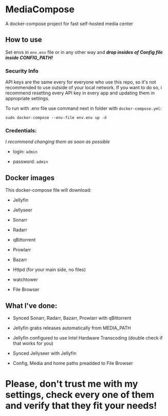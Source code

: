 # MediaCompose

A docker-compose project for fast self-hosted media center

## How to use

Set envs in `env.env` file or in any other way and
**_drop insides of Config file inside CONFIG_PATH!_**

### Security Info

API keys are the same every for everyone who use this repo, so it's not recommended to use outside of your local network. If you want to do so, i recommend resetting every API key in every app and updating them in appropriate settings.

To run with .env file use command next in folder with `docker-compose.yml`:

`sudo docker-compose --env-file env.env up -d`

### Credentials:

_I recommend changing them as soon as possible_

- login: `admin`

- password: `admin`

## Docker images

This docker-compose file will download:

- Jellyfin

- Jellyseer

- Sonarr

- Radarr

- qBittorrent

- Prowlarr

- Bazarr

- Httpd (for your main side, no files)

- watchtower

- File Browser

## What I've done:

- Synced Sonarr, Radarr, Bazarr, Prowlarr with qBittorrent

- Jellyfin grabs releases automatically from MEDIA_PATH

- Jellyfin configured to use Intel Hardware Transcoding (double check if that works for you)

- Synced Jellyseer with Jellyfin

- Config, Media and home paths preadded to File Browser

# Please, don't trust me with my settings, check every one of them and verify that they fit your needs!
